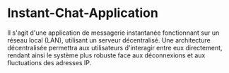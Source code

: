 # Instant-Chat-Application
Il s'agit d'une application de messagerie instantanée fonctionnant sur un réseau local (LAN), utilisant un serveur décentralisé. Une architecture décentralisée permettra aux utilisateurs d'interagir entre eux directement, rendant ainsi le système plus robuste face aux déconnexions et aux fluctuations des adresses IP.
